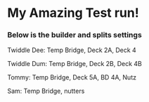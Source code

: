 # My Amazing Test run!



### Below is the builder and splits settings

Twiddle Dee: Temp Bridge, Deck 2A, Deck 4

Twiddle Dum: Temp Bridge, Deck 2B, Deck 4B

Tommy: Temp Bridge, Deck 5A, BD 4A, Nutz

Sam: Temp Bridge, nutters

